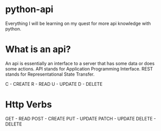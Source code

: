 # python-api
Everything I will be learning on my quest for more api knowledge with python.

# What is an api?
An api is essentially an interface to a server that has some data or does some actions.
API stands for Application Programming Interface.
REST stands for Representational State Transfer.

C - CREATE
R - READ
U - UPDATE
D - DELETE

# Http Verbs
GET - READ
POST - CREATE
PUT - UPDATE
PATCH - UPDATE
DELETE - DELETE
